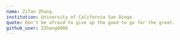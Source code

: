 ```yaml
---
name: Zifan Zhang
institution: University of California San Diego
quote: Don't be afraid to give up the good to go for the great.
github_user: ZZhang0808
---
```

